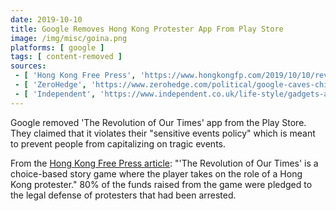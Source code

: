 ```yaml
---
date: 2019-10-10
title: Google Removes Hong Kong Protester App From Play Store
image: /img/misc/goina.png
platforms: [ google ]
tags: [ content-removed ]
sources:
 - [ 'Hong Kong Free Press', 'https://www.hongkongfp.com/2019/10/10/revolution-times-hong-kong-protester-role-playing-game-suspended-google-play-store' ]
 - [ 'ZeroHedge', 'https://www.zerohedge.com/political/google-caves-china-pulls-revolution-our-times-hong-kong-game-app-store' ]
 - [ 'Independent', 'https://www.independent.co.uk/life-style/gadgets-and-tech/news/google-hong-kong-protests-game-app-android-revolution-of-our-times-a9151911.html' ]
---
```


Google removed 'The Revolution of Our Times' app from the Play Store.
They claimed that it violates their "sensitive events policy" which is meant to prevent people from capitalizing on tragic events.

From the [Hong Kong Free Press article](https://www.hongkongfp.com/2019/10/10/revolution-times-hong-kong-protester-role-playing-game-suspended-google-play-store): "'The Revolution of Our Times' is a choice-based story game where the player takes on the role of a Hong Kong protester."
80% of the funds raised from the game were pledged to the legal defense of protesters that had been arrested.
